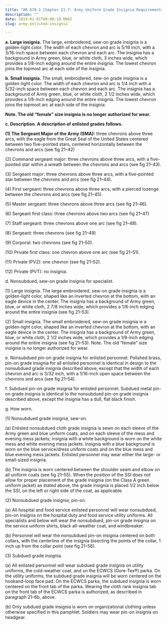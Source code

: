 ```yaml
---
title: "AR 670-1 Chapter 21-7: Army Uniform Grade Insignia Requirements for Enlisted Personnel"
description: ""
date: 2019-01-01T00:00:10.000Z
slug: army-enlisted-insignia

---
```


<strong>a. Large insignia.</strong> The large, embroidered, sew-on grade insignia is a golden-light color. The width of each chevron and arc is 5/16 inch, with a 3/16-inch space between each chevron and each arc. The insignia has a background in Army green, blue, or white cloth, 3 inches wide, which provides a 1/8-inch edging around the entire insignia. The lowest chevron joins the topmost arc at each side of the insignia.

<strong>b. Small insignia.</strong> The small, embroidered, sew-on grade insignia is a golden-light color. The width of each chevron and arc is 1/4 inch with a 5/32-inch space between each chevron and each arc. The insignia has a background of Army green, blue, or white cloth, 2 1/2 inches wide, which provides a 1/8-inch edging around the entire insignia. The lowest chevron joins the topmost arc at each side of the insignia.

<strong>Note. The old “female” size insignia is no longer authorized for wear.</strong>

<strong>c. Description. A description of enlisted grades follows.</strong>

<strong>(1) The Sergeant Major of the Army (SMA):</strong> three chevrons above three arcs, with the eagle from the Great Seal of the United States centered between two five-pointed stars, centered horizontally between the chevrons and arcs (see fig 21–42)

(2) Command sergeant major: three chevrons above three arcs, with a five-pointed star within a wreath between the chevrons and arcs (see fig 21–43).

(3) Sergeant major: three chevrons above three arcs, with a five-pointed star between the chevrons and arcs (see fig 21–44).

(4) First sergeant: three chevrons above three arcs, with a pierced lozenge between the chevrons and arcs (see fig 21–45).

(5) Master sergeant: three chevrons above three arcs (see fig 21–46).

(6) Sergeant first class: three chevrons above two arcs (see fig 21–47)

(7) Staff sergeant: three chevrons above one arc (see fig 21–48).

(8) Sergeant: three chevrons (see fig 21–49)

(9) Corporal: two chevrons (see fig 21–50).

(10) Private first class: one chevron above one arc (see fig 21–51).

(11) Private (PV2): one chevron (see fig 21–52).

(12) Private (PVT): no insignia.

d. Nonsubdued, sew-on grade insignia for specialist.

(1) Large insignia. The large embroidered, sew-on grade insignia is a golden-light color, shaped like an inverted
chevron at the bottom, with an eagle device in the center. The insignia has a background of Army green, blue, or white
cloth, 2 7/8 inches wide, which provides a 1/8-inch edging around the entire insignia (see fig 21–53).

(2) Small insignia. The small embroidered, sew-on grade insignia is a golden-light color, shaped like an inverted
chevron at the bottom, with an eagle device in the center. The insignia has a background of Army green, blue, or white
cloth, 2 1/2 inches wide, which provides a 1/8-inch edging around the entire insignia (see fig 21–53).
Note. The old “female” size insignia is no longer authorized for wear.

e. Nonsubdued pin-on grade insignia for enlisted personnel. Polished brass, pin-on grade insignia for all enlisted
personnel is identical in design to the nonsubdued grade insignia described above, except that the width of each
chevron and arc is 3/32 inch, with a 1/16-inch open space between the chevrons and arcs (see fig 21–54).

f. Subdued pin-on grade insignia for enlisted personnel. Subdued metal pin-on grade insignia is identical to the
nonsubdued pin-on grade insignia described above, except the insignia has a dull, flat black finish.

g. How worn.

(1) Nonsubdued grade insignia, sew-on.

(a) Enlisted nonsubdued cloth grade insignia is sewn on each sleeve of the Army green and blue uniform coats, and
on each sleeve of the mess and evening mess jackets; insignia with a white background is worn on the white mess and
white evening mess jackets. Insignia with a blue background is worn on the blue service/dress uniform coats and on the
blue mess and blue evening mess jackets. Enlisted personnel may wear either the large- or small-sized insignia.

(b) The insignia is worn centered between the shoulder seam and elbow on all uniform coats (see fig 21–55). When
the position of the SSI does not allow for proper placement of the grade insignia (on the Class A green uniform jacket)
as stated above, the grade insignia is placed 1/2 inch below the SSI, on the left or right side of the coat, as applicable.

(2) Nonsubdued grade insignia, pin-on.

(a) All hospital and food service enlisted personnel will wear nonsubdued, pin-on insignia on the hospital duty and
food service utility uniforms. All specialists and below will wear the nonsubdued, pin-on grade insignia on the service
uniform shirts, black all-weather coat, and windbreaker.

(b) Personnel will wear the nonsubdued pin-on insignia centered on both collars, with the centerline of the insignia
bisecting the points of the collar, 1 inch up from the collar point (see fig 21–56).

(3) Subdued grade insignia.

(a) All enlisted personnel will wear subdued grade insignia on utility uniforms, the cold-weather coat, and on the
ECWCS (Gore-Tex®) parka. On the utility uniforms, the subdued grade insignia will be worn centered on the hookand-loop
face pad. On the ECWCS parka, the subdued insignia is worn centered on the front tab of the parka. Wearing
the cloth rank insignia tab on the front tab of the ECWCS parka is authorized, as described in paragraph 21–6b, above.

(b) Only subdued grade insignia is worn on organizational clothing unless otherwise specified in this pamphlet.
Soldiers may wear pin-on insignia on headgear.
